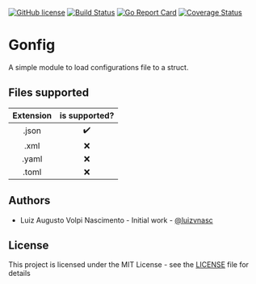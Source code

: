 [![GitHub license](https://img.shields.io/github/license/luizvnasc/gonfig)](https://github.com/luizvnasc/gonfig/blob/master/LICENSE)
[![Build Status](https://travis-ci.com/luizvnasc/gonfig.svg?branch=master)](https://travis-ci.com/luizvnasc/gonfig)
[![Go Report Card](https://goreportcard.com/badge/github.com/luizvnasc/gonfig)](https://goreportcard.com/report/github.com/luizvnasc/gonfig)
[![Coverage Status](https://coveralls.io/repos/github/luizvnasc/gonfig/badge.svg?branch=master)](https://coveralls.io/github/luizvnasc/gonfig?branch=master)

# Gonfig

A simple module to load configurations file to a struct.


## Files supported

| Extension | is supported?     |
|:---------:|:-----------------:|
| .json     |:heavy_check_mark: |
| .xml      |:x:                |
| .yaml     |:x:                |
| .toml     |:x:                |

## Authors
* Luiz Augusto Volpi Nascimento - Initial work - [@luizvnasc](https://github.com/luizvnasc)

## License
This project is licensed under the MIT License - see the [LICENSE](https://github.com/luizvnasc/gonfig/blob/master/LICENSE) file for details
